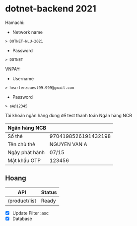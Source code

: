 # dotnet-backend 2021

Hamachi:

- Network name

```
> DOTNET-NLU-2021
```

- Password

```
> DOTNET
```

VNPAY:

- Username

```
> hearterzouest99.999@gmail.com
```

- Password

```
> aA@12345
```

Tài khoản ngân hàng dùng để test thanh toán
Ngân hàng NCB

<table>
     <thead>
        <tr>
            <th colspan=2 align="left">Ngân hàng NCB</th>           
        </tr>
    </thead>
  <tbody>
        <tr>
            <td >Số thẻ</td>
            <td >9704198526191432198</td>        
        </tr>   
        <tr>
            <td >Tên chủ thẻ</td>
            <td >NGUYEN VAN A</td>        
        </tr>   
         <tr>
            <td >Ngày phát hành</td>
            <td >07/15</td>        
        </tr>   
         <tr>
            <td >Mật khẩu OTP</td>
            <td >123456</td>        
        </tr>       
    </tbody>
</table>


## Hoang

| API           | Status |
| ------------- | ------ |
| /product/list | Ready  |

- [x] Update Filter :asc
- [x] Database
